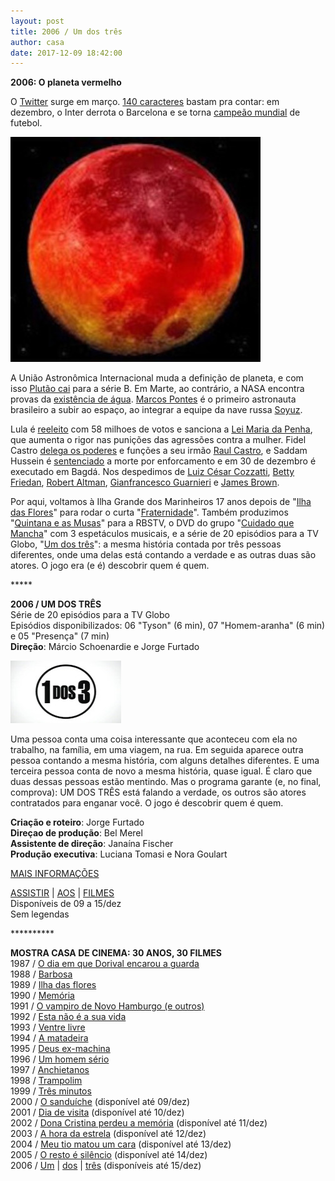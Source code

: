 ```yaml
---
layout: post
title: 2006 / Um dos três
author: casa
date: 2017-12-09 18:42:00
---
```

**2006: O planeta vermelho**

O [Twitter](https://en.wikipedia.org/wiki/Twitter) surge em março. [140 caracteres](https://www.lettercount.com/) bastam pra contar: em dezembro, o Inter derrota o Barcelona e se torna [campeão mundial](https://www.youtube.com/watch?v=_tF6g02G4sg) de futebol.

![](/uploads/planeta-verm.jpg)

A União Astronômica Internacional muda a definição de planeta, e com isso [Plutão cai](http://www.nytimes.com/2006/08/24/science/space/25pluto.html) para a série B. Em Marte, ao contrário, a NASA encontra provas da [existência de água](https://en.wikipedia.org/wiki/Water_on_Mars). [Marcos Pontes](https://en.wikipedia.org/wiki/Marcos_Pontes) é o primeiro astronauta brasileiro a subir ao espaço, ao integrar a equipe da nave russa [Soyuz](https://en.wikipedia.org/wiki/Soyuz_TMA-8).

Lula é [reeleito](http://www1.folha.uol.com.br/folha/brasil/ult96u86105.shtml) com 58 milhoes de votos e sanciona a [Lei Maria da Penha](https://pt.wikipedia.org/wiki/Lei_Maria_da_Penha), que aumenta o rigor nas punições das agressões contra a mulher. Fidel Castro [delega os poderes](http://www.bbc.com/portuguese/reporterbbc/story/2006/08/060801_fidelsucessorebc.shtml) e funções a seu irmão [Raul Castro](https://pt.wikipedia.org/wiki/Ra%C3%BAl_Castro), e Saddam Hussein é [sentenciado](http://www.nytimes.com/2006/11/05/world/middleeast/05cnd-saddam.html) a morte por enforcamento e em 30 de dezembro é executado em Bagdá. Nos despedimos de [Luiz César Cozzatti](http://sabrinaortacio.blogspot.com.br/2008/11/cinema-carol-cozzatti-doa-cerca-de-5.html), [Betty Friedan](https://en.wikipedia.org/wiki/Betty_Friedan), [Robert Altman](https://www.youtube.com/watch?v=aHBGCcrSgcQ), [Gianfrancesco Guarnieri](https://www.youtube.com/watch?v=5bHuZl51DG8) e [James Brown](https://www.youtube.com/watch?v=SzlpTRNIAvc).

Por aqui, voltamos à Ilha Grande dos Marinheiros 17 anos depois de "[Ilha das Flores](https://www.casacinepoa.com.br/filmes/ilha-das-flores/)" para rodar o curta "[Fraternidade](https://www.casacinepoa.com.br/filmes/fraternidade/)". Também produzimos "[Quintana e as Musas](https://www.casacinepoa.com.br/filmes/quintana-e-as-musas/)" para a RBSTV, o DVD do grupo "[Cuidado que Mancha](https://www.casacinepoa.com.br/filmes/o-natal-de-natanael/)" com 3 espetáculos musicais, e a série de 20 episódios para a TV Globo, "[Um dos três](https://www.ofuxico.com.br/noticias/fantastico-estreia-quadro-um-dos-tres)": a mesma história contada por três pessoas diferentes, onde uma delas está contando a verdade e as outras duas são atores. O jogo era (e é) descobrir quem é quem.

\*\*\*\**

**2006 / UM DOS TRÊS**\
Série de 20 episódios para a TV Globo\
Episódios disponibilizados: 06 "Tyson" (6 min), 07 "Homem-aranha" (6 min) e 05 "Presença" (7 min)\
**Direção**: Márcio Schoenardie e Jorge Furtado

![](/uploads/1dos3-im.jpg)

Uma pessoa conta uma coisa interessante que aconteceu com ela no trabalho, na família, em uma viagem, na rua. Em seguida aparece outra pessoa contando a mesma história, com alguns detalhes diferentes. E uma terceira pessoa conta de novo a mesma história, quase igual. É claro que duas dessas pessoas estão mentindo. Mas o programa garante (e, no final, comprova): UM DOS TRÊS está falando a verdade, os outros são atores contratados para enganar você. O jogo é descobrir quem é quem.

**Criação e roteiro**: Jorge Furtado\
**Direçao de produção**: Bel Merel\
**Assistente de direção**: Janaína Fischer\
**Produção executiva**: Luciana Tomasi e Nora Goulart

[MAIS INFORMAÇÕES](https://www.casacinepoa.com.br/filmes/um-dos-tr%C3%AAs/)

[A﻿SSISTIR](https://vimeo.com/242292428) | [AOS](https://vimeo.com/242294379) | [FILMES](https://vimeo.com/242296023)\
Disponíveis de 09 a 15/dez\
Sem legendas

\*\*\*\*\*\*\*\*\*\*

**MOSTRA CASA DE CINEMA: 30 ANOS, 30 FILMES**\
1987 / [O dia em que Dorival encarou a guarda](https://www.casacinepoa.com.br/blog/2017-11-20-1986-87-o-dia-em-que-dorival-encarou-a-guarda/)\
1988 / [Barbosa](https://www.casacinepoa.com.br/blog/2017-11-21-1988-barbosa/)[](http://www.casacinepoa.com.br/o-blog/casa-30-anos/1988-barbosa)\
1989 / [Ilha das flores](https://www.casacinepoa.com.br/blog/2017-11-22-1989-ilha-das-flores/)\
1990 / [Memória](https://www.casacinepoa.com.br/blog/2017-11-23-1990-mem%C3%B3ria/)\
1991 / [O vampiro de Novo Hamburgo (e outros)](https://www.casacinepoa.com.br/blog/2017-11-24-1991-o-vampiro-de-novo-hamburgo-e-outros/)\
1992 / [Esta não é a sua vida](https://www.casacinepoa.com.br/blog/2017-11-25-1992-esta-n%C3%A3o-%C3%A9-a-sua-vida/)\
1993 / [Ventre livre](https://www.casacinepoa.com.br/blog/2017-11-26-1993-ventre-livre/)\
1994 / [A matadeira](https://www.casacinepoa.com.br/blog/2017-11-27-1994-a-matadeira/)\
1995 / [Deus ex-machina](https://www.casacinepoa.com.br/blog/2017-11-28-1995-deus-ex-machina/)\
1996 / [Um homem sério](https://www.casacinepoa.com.br/blog/2017-11-29-1996-um-homem-s%C3%A9rio/)\
1997 / [Anchietanos](https://www.casacinepoa.com.br/blog/2017-11-30-1997-anchietanos/)\
1998 / [Trampolim](https://www.casacinepoa.com.br/blog/2017-12-01-1998-trampolim/)\
1999 / [Três minutos](https://www.casacinepoa.com.br/blog/2017-12-02-1999-tr%C3%AAs-minutos/)\
2000 / [O sanduíche](https://vimeo.com/240198939) (disponível até 09/dez)\
2001 / [Dia de visita](https://vimeo.com/243380072) (disponível até 10/dez)\
2002 / [Dona Cristina perdeu a memória](https://vimeo.com/240478265) (disponível até 11/dez)\
2003 / [A hora da estrela](https://vimeo.com/240483001) (disponível até 12/dez)\
2004 / [Meu tio matou um cara](https://vimeo.com/244319891) (disponível até 13/dez)\
2005 / [O resto é silêncio](https://vimeo.com/239639386) (disponível até 14/dez)\
2006 / [Um](https://vimeo.com/242292428) | [dos](https://vimeo.com/242294379) | [três](https://vimeo.com/242296023) (disponíveis até 15/dez)